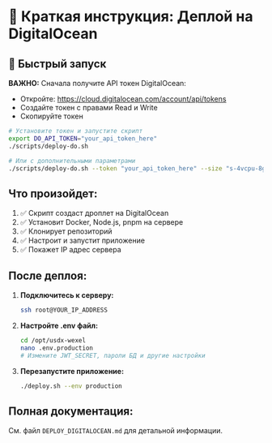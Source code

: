 # 🚀 Краткая инструкция: Деплой на DigitalOcean

## 🚀 Быстрый запуск

**ВАЖНО:** Сначала получите API токен DigitalOcean:
- Откройте: https://cloud.digitalocean.com/account/api/tokens
- Создайте токен с правами Read и Write
- Скопируйте токен

```bash
# Установите токен и запустите скрипт
export DO_API_TOKEN="your_api_token_here"
./scripts/deploy-do.sh

# Или с дополнительными параметрами
./scripts/deploy-do.sh --token "your_api_token_here" --size "s-4vcpu-8gb"
```

## Что произойдет:

1. ✅ Скрипт создаст дроплет на DigitalOcean
2. ✅ Установит Docker, Node.js, pnpm на сервере
3. ✅ Клонирует репозиторий
4. ✅ Настроит и запустит приложение
5. ✅ Покажет IP адрес сервера

## После деплоя:

1. **Подключитесь к серверу:**
   ```bash
   ssh root@YOUR_IP_ADDRESS
   ```

2. **Настройте .env файл:**
   ```bash
   cd /opt/usdx-wexel
   nano .env.production
   # Измените JWT_SECRET, пароли БД и другие настройки
   ```

3. **Перезапустите приложение:**
   ```bash
   ./deploy.sh --env production
   ```

## Полная документация:

См. файл `DEPLOY_DIGITALOCEAN.md` для детальной информации.

